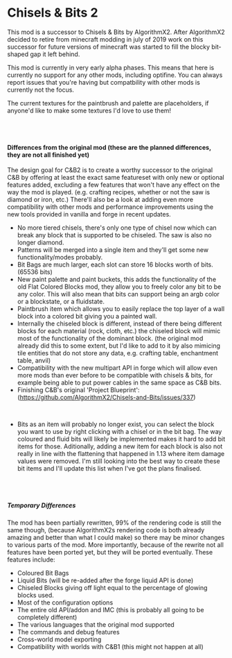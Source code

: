 # Chisels & Bits 2

This mod is a successor to Chisels & Bits by AlgorithmX2. After AlgorithmX2 decided to retire from minecraft modding in july of 2019 work on this successor for future versions of minecraft was started to fill the blocky bit-shaped gap it left behind.

This mod is currently in very early alpha phases. This means that here is currently no support for any other mods, including optifine. You can always report issues that you're having but compatbility with other mods is currently not the focus.

The current textures for the paintbrush and palette are placeholders, if anyone'd like to make some textures I'd love to use them!

<br/>
<br/>

#### Differences from the original mod (these are the planned differences, they are not all finished yet)
The design goal for C&B2 is to create a worthy successor to the original C&B by offering at least the exact same featureset with only new or optional features added, excluding a few features that won't have any effect on the way the mod is played. (e.g. crafting recipes, whether or not the saw is diamond or iron, etc.) There'll also be a look at adding even more compatibility with other mods and performance improvements using the new tools provided in vanilla and forge in recent updates.

* No more tiered chisels, there's only one type of chisel now which can break any block that is supported to be chiseled. The saw is also no longer diamond.
* Patterns will be merged into a single item and they'll get some new functionality/modes probably.
* Bit Bags are much larger, each slot can store 16 blocks worth of bits. (65536 bits)
* New paint palette and paint buckets, this adds the functionality of the old Flat Colored Blocks mod, they allow you to freely color any bit to be any color. This will also mean that bits can support being an argb color or a blockstate, or a fluidstate.
* Paintbrush item which allows you to easily replace the top layer of a wall block into a colored bit giving you a painted wall.
* Internally the chiseled block is different, instead of there being different blocks for each material (rock, cloth, etc.) the chiseled block will mimic most of the functionality of the dominant block. (the original mod already did this to some extent, but I'd like to add to it by also mimicing tile entities that do not store any data, e.g. crafting table, enchantment table, anvil)
* Compatibility with the new multipart API in forge which will allow even more mods than ever before to be compatible with chisels & bits, for example being able to put power cables in the same space as C&B bits.
* Finishing C&B's original 'Project Blueprint': (https://github.com/AlgorithmX2/Chisels-and-Bits/issues/337)

<br/>

* Bits as an item will probably no longer exist, you can select the block you want to use by right clicking with a chisel or in the bit bag. The way coloured and fluid bits will likely be implemented makes it hard to add bit items for those. Aditionally, adding a new item for each block is also not really in line with the flattening that happened in 1.13 where item damage values were removed. I'm still looking into the best way to create these bit items and I'll update this list when I've got the plans finalised.

<br/>
<br/>

##### Temporary Differences
The mod has been partially rewritten, 99% of the rendering code is still the same though, (because AlgorithmX2s rendering code is both already amazing and better than what I could make) so there may be minor changes to various parts of the mod. More importantly, because of the rewrite not all features have been ported yet, but they will be ported eventually. These features include:
* Coloured Bit Bags
* Liquid Bits (will be re-added after the forge liquid API is done)
* Chiseled Blocks giving off light equal to the percentage of glowing blocks used.
* Most of the configuration options
* The entire old API/addon and IMC (this is probably all going to be completely different)
* The various languages that the original mod supported
* The commands and debug features
* Cross-world model exporting
* Compatibility with worlds with C&B1 (this might not happen at all)